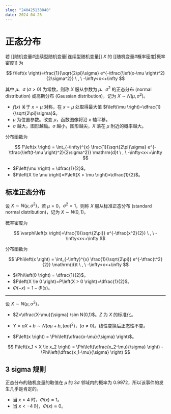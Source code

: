 ```yaml
---
slug: "240425133840"
date: 2024-04-25
---
```


# 正态分布

若 [[随机变量#连续型随机变量|连续型随机变量]] $X$ 的 [[随机变量#概率密度|概率密度]] 为

$$
f\left(x \right)=\frac{1}{\sqrt{2\pi}\sigma} e^{-\tfrac{\left(x-\mu \right)^2}{2\sigma^2}} \ , \ -\infty<x<+\infty
$$

其中 $\mu$、$\sigma \ \left(\sigma > 0 \right)$ 为常数，则称 $X$ 服从参数为 $\mu$、$\sigma^2$ 的正态分布 (normal distribution) 或高斯分布 (Gaussian distribution)，记为 $X \sim N(\mu, \sigma^2)$。

- $f\left(x \right)$ 关于 $x=\mu$ 对称，在 $x=\mu$ 处取得最大值 $f\left(\mu \right)=\dfrac{1}{\sqrt{2\pi}\sigma}$。
- $\mu$ 为位置参数。改变 $\mu$，函数图像将沿 $x$ 轴平移。
- $\sigma$ 越大，图形越扁。$\sigma$ 越小，图形越尖，$X$ 落在 $\mu$ 附近的概率越大。

分布函数为

$$
F\left(x \right) = \int_{-\infty}^{x} \frac{1}{\sqrt{2\pi}\sigma} e^{-\tfrac{\left(t-\mu \right)^2}{2\sigma^2}} \mathrm{d}t \ , \ -\infty<x<+\infty
$$

- $F\left(\mu \right) = \dfrac{1}{2}$。
- $P\left(X \le \mu \right)=P\left(X > \mu \right)=\dfrac{1}{2}$。

## 标准正态分布

设 $X \sim N(\mu, \sigma^2)$，若 $\mu=0$，$\sigma^2=1$，则称 $X$ 服从标准正态分布 (standard normal distribution)，记为 $X \sim N(0, 1)$。

概率密度为

$$
\varphi\left(x \right)=\frac{1}{\sqrt{2\pi}} e^{-\tfrac{x^2}{2}} \ , \ -\infty<x<+\infty
$$

分布函数为

$$
\Phi\left(x \right) = \int_{-\infty}^{x} \frac{1}{\sqrt{2\pi}} e^{-\tfrac{t^2}{2}} \mathrm{d}t \ , \ -\infty<x<+\infty
$$

- $\Phi\left(0 \right) = \dfrac{1}{2}$。
- $P\left(X \le 0 \right)=P\left(X > 0 \right)=\dfrac{1}{2}$。
- $\Phi\left(-x \right) = 1 - \Phi\left(x \right)$。

---

设 $X \sim N(\mu, \sigma^2)$，

- $Z=\dfrac{X-\mu}{\sigma} \sim N(0,1)$。$Z$ 为 $X$ 的标准化。

- $Y=aX+b \sim N(a\mu+b, (a\sigma)^2)$，$\left(a \ne 0\right)$。线性变换后正态性不变。

- $F\left(x \right) = \Phi\left(\dfrac{x-\mu}{\sigma} \right)$。

$$
P\left(x_1 < X \le x_2 \right) = \Phi\left(\dfrac{x_2-\mu}{\sigma} \right) - \Phi\left(\dfrac{x_1-\mu}{\sigma} \right)
$$

## 3 sigma 规则

正态分布的随机变量的取值在 $\mu$ 的 $3\sigma$ 邻域内的概率为 $0.9972$，所以该事件的发生几乎是肯定的。

- 当 $x > 4$ 时，$\Phi\left(x \right) \approx 1$。
- 当 $x < -4$ 时，$\Phi\left(x \right) \approx 0$。

